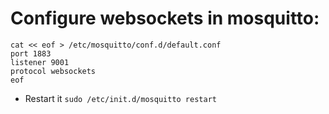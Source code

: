 # Configure websockets in mosquitto:
```
cat << eof > /etc/mosquitto/conf.d/default.conf
port 1883
listener 9001
protocol websockets
eof
```
+ Restart it `sudo /etc/init.d/mosquitto restart`